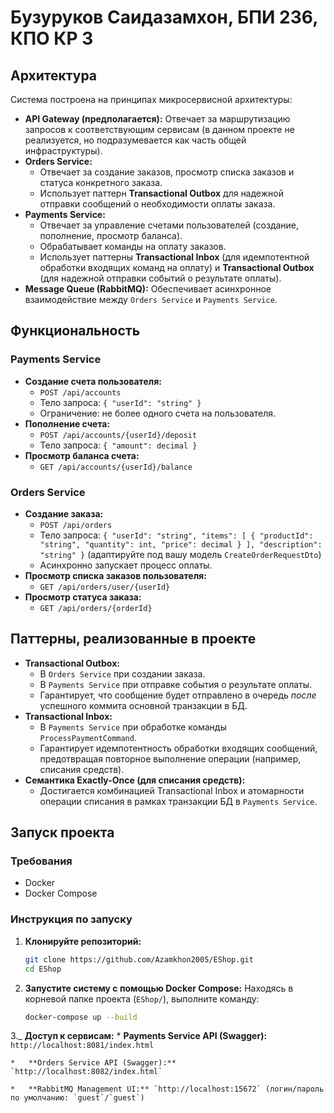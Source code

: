 # Бузуруков Саидазамхон, БПИ 236, КПО КР 3
## Архитектура

Система построена на принципах микросервисной архитектуры:

*   **API Gateway (предполагается):** Отвечает за маршрутизацию запросов к соответствующим сервисам (в данном проекте не реализуется, но подразумевается как часть общей инфраструктуры).
*   **Orders Service:**
    *   Отвечает за создание заказов, просмотр списка заказов и статуса конкретного заказа.
    *   Использует паттерн **Transactional Outbox** для надежной отправки сообщений о необходимости оплаты заказа.
*   **Payments Service:**
    *   Отвечает за управление счетами пользователей (создание, пополнение, просмотр баланса).
    *   Обрабатывает команды на оплату заказов.
    *   Использует паттерны **Transactional Inbox** (для идемпотентной обработки входящих команд на оплату) и **Transactional Outbox** (для надежной отправки событий о результате оплаты).
*   **Message Queue (RabbitMQ):** Обеспечивает асинхронное взаимодействие между `Orders Service` и `Payments Service`.

## Функциональность

### Payments Service

*   **Создание счета пользователя:**
    *   `POST /api/accounts`
    *   Тело запроса: `{ "userId": "string" }`
    *   Ограничение: не более одного счета на пользователя.
*   **Пополнение счета:**
    *   `POST /api/accounts/{userId}/deposit`
    *   Тело запроса: `{ "amount": decimal }`
*   **Просмотр баланса счета:**
    *   `GET /api/accounts/{userId}/balance`

### Orders Service

*   **Создание заказа:**
    *   `POST /api/orders`
    *   Тело запроса: `{ "userId": "string", "items": [ { "productId": "string", "quantity": int, "price": decimal } ], "description": "string" }` (адаптируйте под вашу модель `CreateOrderRequestDto`)
    *   Асинхронно запускает процесс оплаты.
*   **Просмотр списка заказов пользователя:**
    *   `GET /api/orders/user/{userId}`
*   **Просмотр статуса заказа:**
    *   `GET /api/orders/{orderId}`

## Паттерны, реализованные в проекте

*   **Transactional Outbox:**
    *   В `Orders Service` при создании заказа.
    *   В `Payments Service` при отправке события о результате оплаты.
    *   Гарантирует, что сообщение будет отправлено в очередь *после* успешного коммита основной транзакции в БД.
*   **Transactional Inbox:**
    *   В `Payments Service` при обработке команды `ProcessPaymentCommand`.
    *   Гарантирует идемпотентность обработки входящих сообщений, предотвращая повторное выполнение операции (например, списания средств).
*   **Семантика Exactly-Once (для списания средств):**
    *   Достигается комбинацией Transactional Inbox и атомарности операции списания в рамках транзакции БД в `Payments Service`.

## Запуск проекта

### Требования

*   Docker
*   Docker Compose

### Инструкция по запуску

1.  **Клонируйте репозиторий:**
    ```bash
    git clone https://github.com/Azamkhon2005/EShop.git
    cd EShop
    ```

2.  **Запустите систему с помощью Docker Compose:**
    Находясь в корневой папке проекта (`EShop/`), выполните команду:
    ```bash
    docker-compose up --build
    ```
3._   **Доступ к сервисам:**
    *   **Payments Service API (Swagger):** `http://localhost:8081/index.html`
    
    *   **Orders Service API (Swagger):** `http://localhost:8082/index.html`
    
    *   **RabbitMQ Management UI:** `http://localhost:15672` (логин/пароль по умолчанию: `guest`/`guest`)
